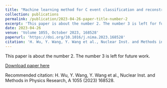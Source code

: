 ```yaml
---
title: "Machine learning method for C event classification and reconstruction in the active target time-projection chamber"
collection: publications
permalink: /publication/2023-04-26-paper-title-number-2
excerpt: 'This paper is about the number 2. The number 3 is left for future work.'
date: 2023-04-26
venue: 'Volume 1055, October 2023, 168528'
paperurl: 'https://doi.org/10.1016/j.nima.2023.168528'
citation: 'H. Wu, Y. Wang, Y. Wang et al., Nuclear Inst. and Methods in Physics Research, A 1055 (2023) 168528.'
---
```

This paper is about the number 2. The number 3 is left for future work.

[Download paper here](https://doi.org/10.1016/j.nima.2023.168528)

Recommended citation: H. Wu, Y. Wang, Y. Wang et al., Nuclear Inst. and Methods in Physics Research, A 1055 (2023) 168528.
